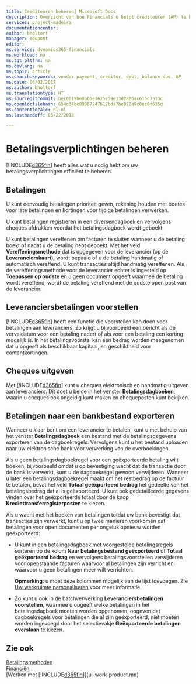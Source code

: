 ```yaml
---
title: Crediteuren beheren| Microsoft Docs
description: Overzicht van hoe Financials u helpt crediteuren (AP) te beheren, inclusief leveranciersbetalingen, crediteuren, schuld en verschuldigd saldo.
services: project-madeira
documentationcenter: 
author: bholtorf
manager: edupont
editor: 
ms.service: dynamics365-financials
ms.workload: na
ms.tgt_pltfrm: na
ms.devlang: na
ms.topic: article
ms.search.keywords: vendor payment, creditor, debt, balance due, AP
ms.date: 06/02/2017
ms.author: bholtorf
ms.translationtype: HT
ms.sourcegitcommit: bec0619be0a65e3625759e13d2866ac615d7513c
ms.openlocfilehash: 654c34bc09967247617bda7be070a9c0ec6f635d
ms.contentlocale: nl-nl
ms.lasthandoff: 03/22/2018

---
```

# <a name="managing-payables"></a>Betalingsverplichtingen beheren
[!INCLUDE[d365fin](includes/d365fin_md.md)] heeft alles wat u nodig hebt om uw betalingsverplichtingen efficiënt te beheren.  

## <a name="payments"></a>Betalingen
U kunt eenvoudig betalingen prioriteit geven, rekening houden met boetes voor late betalingen en kortingen voor tijdige betalingen verwerken.

U kunt betalingen registreren in een diversendagboek en vervolgens cheques afdrukken voordat het betalingsdagboek wordt geboekt.

U kunt betalingen vereffenen om facturen te sluiten wanneer u de betaling boekt of nadat u de betaling hebt geboekt. Met het veld **Vereffeningsmethode** dat is opgegeven voor de leverancier (op de **Leverancierskaart**), wordt bepaald of u de betaling handmatig of automatisch vereffend. U kunt transacties altijd handmatig vereffenen. Als de vereffeningsmethode voor de leverancier echter is ingesteld op **Toepassen op oudste** en u geen document opgeeft waarmee de betaling wordt vereffend, wordt de betaling vereffend met de oudste open post van de leverancier.

## <a name="suggest-vendor-payments"></a>Leveranciersbetalingen voorstellen
[!INCLUDE[d365fin](includes/d365fin_md.md)] heeft een functie die voorstellen kan doen voor betalingen aan leveranciers. Zo krijgt u bijvoorbeeld een bericht als de vervaldatum voor een betaling nadert of als voor een betaling een korting mogelijk is. In het betalingsvoorstel kan een bedrag worden meegenomen dat u opgeeft als beschikbaar kapitaal, en geschiktheid voor contantkortingen.

## <a name="issue-checks"></a>Cheques uitgeven
Met [!INCLUDE[d365fin](includes/d365fin_md.md)] kunt u cheques elektronisch en handmatig uitgeven aan leveranciers. Dit doet u beide in het venster **Betalingsdagboeken**, waarin u cheques ook ongeldig kunt maken en chequeposten kunt bekijken.

## <a name="export-payments-to-a-bank-file"></a>Betalingen naar een bankbestand exporteren
Wanneer u klaar bent om een leverancier te betalen, kunt u met behulp van het venster **Betalingsdagboek** een bestand met de betalingsgegevens exporteren van de dagboekregels. Vervolgens kunt u het bestand uploaden naar uw elektronische bank voor verwerking van de overboekingen.

Als u geen betalingsdagboekregel voor een geëxporteerde betaling wilt boeken, bijvoorbeeld omdat u op bevestiging wacht dat de transactie door de bank is verwerkt, kunt u de dagboekregel gewoon verwijderen. Wanneer u later een betalingsdagboekregel maakt om het restbedrag op de factuur te betalen, bevat het veld **Totaal geëxporteerd bedrag** het gedeelte van het betalingsbedrag dat al is geëxporteerd. U kunt ook gedetailleerde gegevens vinden over het geëxporteerde totaal door de knop **Krediettransferregisterposten** te kiezen.

Als u wacht met het boeken van betalingen totdat uw bank bevestigt dat transacties zijn verwerkt, kunt u op twee manieren voorkomen dat betalingen voor open documenten per ongeluk opnieuw worden geëxporteerd:  

* U kunt in een betalingsdagboek met voorgestelde betalingsregels sorteren op de kolom **Naar betalingsbestand geëxporteerd** of **Totaal geëxporteerd bedrag** en vervolgens betalingsvoorstellen verwijderen voor openstaande facturen waarvoor al betalingen zijn verricht en waarvoor u geen betalingen meer wilt verrichten.

    **Opmerking**: u moet deze kolommen mogelijk aan de lijst toevoegen. Zie [Uw werkruimte personaliseren](ui-personalization-user.md) voor meer informatie.  
* Zo kunt u ook in de batchverwerking **Leveranciersbetalingen voorstellen**, waarmee u opgeeft welke betalingen in het betalingsdagboek moeten worden opgenomen, opgeven dat dagboekregels voor betalingen die al zijn geëxporteerd, niet moeten worden ingevoegd door het selectievakje **Geëxporteerde betalingen overslaan** te kiezen.

## <a name="see-also"></a>Zie ook
[Betalingsmethoden](finance-payment-methods.md)  
[Financiën](finance.md)  
[Werken met [!INCLUDE[d365fin](includes/d365fin_md.md)]](ui-work-product.md)

